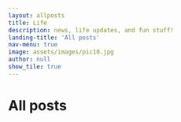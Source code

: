 ```yaml
---
layout: allposts
title: Life
description: news, life updates, and fun stuff!
landing-title: 'All posts'
nav-menu: true
image: assets/images/pic10.jpg
author: null
show_tile: true
---
```


<h1>All posts</h1>
